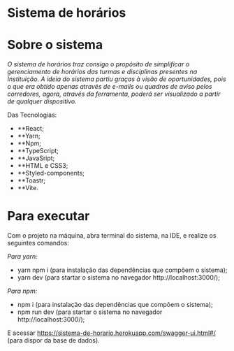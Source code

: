 # Sistema de horários

# Sobre o sistema

*O sistema de horários traz consigo o propósito de simplificar o gerenciamento de horários das turmas e disciplinas presentes na Instituição.
A ideia do sistema partiu graças à visão de oportunidades, pois o que era obtido apenas através de e-mails ou quadros de aviso pelos corredores, agora,
através da ferramenta, poderá ser visualizado a partir de qualquer dispositivo.*

Das Tecnologias:  
 - **React;
 - **Yarn;
 - **Npm;
 - **TypeScript;
 - **JavaSript;
 - **HTML e CSS3;
 - **Styled-components;
 - **Toastr;
 - **Vite.
 
 # Para executar

Com o projeto na máquina, abra terminal do sistema, na IDE, e realize os seguintes comandos:

*Para yarn:*

- yarn npm i (para instalação das dependências que compõem o sistema);
- yarn dev (para startar o sistema no navegador http://localhost:3000/);

*Para npm:*

- npm i (para instalação das dependências que compõem o sistema);
- npm run dev (para startar o sistema no navegador http://localhost:3000/);

E acessar https://sistema-de-horario.herokuapp.com/swagger-ui.html#/ (para dispor da base de dados).
